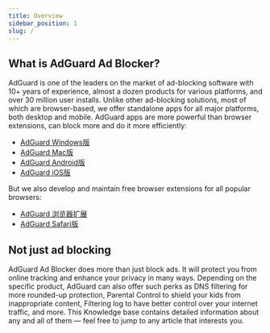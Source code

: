 ```yaml
---
title: Overview
sidebar_position: 1
slug: /
---
```


## What is AdGuard Ad Blocker?

AdGuard is one of the leaders on the market of ad-blocking software with 10+ years of experience, almost a dozen products for various platforms, and over 30 million user installs. Unlike other ad-blocking solutions, most of which are browser-based, we offer standalone apps for all major platforms, both desktop and mobile. AdGuard apps are more powerful than browser extensions, can block more and do it more efficiently:

- [AdGuard Windows版](/adguard-for-windows/features/home-screen)
- [AdGuard Mac版](/adguard-for-mac/overview)
- [AdGuard Android版](/adguard-for-android/overview)
- [AdGuard iOS版](/adguard-for-ios/overview)

But we also develop and maintain free browser extensions for all popular browsers:

- [AdGuard 浏览器扩展](/adguard-browser-extension/overview)
- [AdGuard Safari版](/adguard-for-safari/overview)

## Not just ad blocking

AdGuard Ad Blocker does more than just block ads. It will protect you from online tracking and enhance your privacy in many ways. Depending on the specific product, AdGuard can also offer such perks as DNS filtering for more rounded-up protection, Parental Control to shield your kids from inappropriate content, Filtering log to have better control over your internet traffic, and more. This Knowledge base contains detailed information about any and all of them — feel free to jump to any article that interests you.
